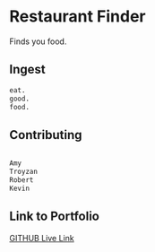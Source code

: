 # Restaurant Finder

Finds you food.

## Ingest


```bash
eat.
good.
food.
```



## Contributing
```javascript

Amy
Troyzan
Robert
Kevin


```
## Link to Portfolio
[GITHUB Live Link](https://Amous10.github.io/Food-Finder/)